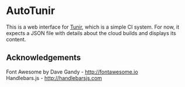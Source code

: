 AutoTunir
=========
This is a web interface for [Tunir](http://tunir.rtfd.org), which is a simple CI system. For now, it expects a JSON file 
with details about the cloud builds and displays its content.

Acknowledgements
----------------
Font Awesome by Dave Gandy - http://fontawesome.io  
Handlebars.js - http://handlebarsjs.com

